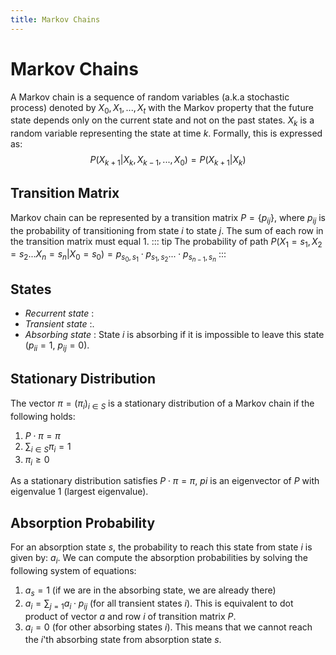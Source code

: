 ```yaml
---
title: Markov Chains
---
```


# Markov Chains
A Markov chain is a sequence of random variables (a.k.a stochastic process) denoted by $X_0, X_1,...,X_t$ with the Markov property that the future state depends only on the current state and not on the past states. $X_k$ is a random variable representing the state at time $k$.
Formally, this is expressed as:
$$
P(X_{k+1}|X_k, X_{k-1}, ..., X_0) = P(X_{k+1}|X_k)
$$

## Transition Matrix
Markov chain can be represented by a transition matrix $P=\{p_{ij}\}$, where $p_{ij}$ is the probability of transitioning from state $i$ to state $j$. The sum of each row in the transition matrix must equal 1.
::: tip
The probability of path $P(X_1 = s_1, X_2 = s_2...X_n = s_n|X_0=s_0) = p_{s_0,s_1} \cdot p_{s_1,s_2}...\cdot p_{s_{n-1},s_n}$
:::

## States
- _Recurrent state_ :
- _Transient state_ :.
- _Absorbing state_ : State $i$ is absorbing if it is impossible to leave this state ($p_{ii}=1$, $p_{ij}=0$).

## Stationary Distribution
The vector $\pi = (\pi_i)_{i \in S}$ is a stationary distribution of a Markov chain if the following holds:
1. $P \cdot \pi = \pi$
2. $\sum_{i \in S} \pi_i = 1$
3. $\pi_i \geq 0$

As a stationary distribution satisfies $P \cdot \pi=\pi$, $pi$ is an eigenvector of $P$ with eigenvalue 1 (largest eigenvalue).

## Absorption Probability
For an absorption state $s$, the probability to reach this state from state $i$ is given by: $a_i$. We can compute the absorption probabilities by solving the following system of equations:
1. $a_s = 1$ (if we are in the absorbing state, we are already there)
2. $a_i = \sum_{j=1}a_i \cdot p_{ij}$ (for all transient states $i$). This is equivalent to dot product of vector $a$ and row $i$ of transition matrix $P$.
3. $a_i = 0$ (for other absorbing states $i$). This means that we cannot reach the $i$'th absorbing state from absorption state $s$.
